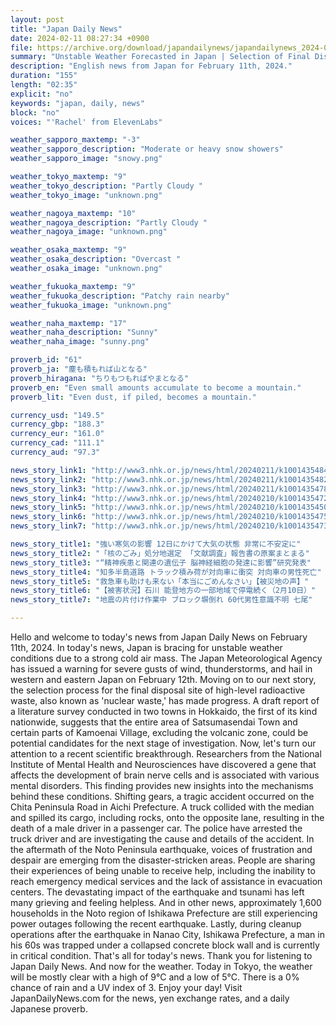 ```yaml
---
layout: post
title: "Japan Daily News"
date: 2024-02-11 08:27:34 +0900
file: https://archive.org/download/japandailynews/japandailynews_2024-02-11.mp3
summary: "Unstable Weather Forecasted in Japan | Selection of Final Disposal Site for Nuclear Waste, & more…"
description: "English news from Japan for February 11th, 2024."
duration: "155"
length: "02:35"
explicit: "no"
keywords: "japan, daily, news"
block: "no"
voices: "'Rachel' from ElevenLabs"

weather_sapporo_maxtemp: "-3"
weather_sapporo_description: "Moderate or heavy snow showers"
weather_sapporo_image: "snowy.png"

weather_tokyo_maxtemp: "9"
weather_tokyo_description: "Partly Cloudy "
weather_tokyo_image: "unknown.png"

weather_nagoya_maxtemp: "10"
weather_nagoya_description: "Partly Cloudy "
weather_nagoya_image: "unknown.png"

weather_osaka_maxtemp: "9"
weather_osaka_description: "Overcast "
weather_osaka_image: "unknown.png"

weather_fukuoka_maxtemp: "9"
weather_fukuoka_description: "Patchy rain nearby"
weather_fukuoka_image: "unknown.png"

weather_naha_maxtemp: "17"
weather_naha_description: "Sunny"
weather_naha_image: "sunny.png"

proverb_id: "61"
proverb_ja: "塵も積もれば山となる"
proverb_hiragana: "ちりもつもればやまとなる"
proverb_en: "Even small amounts accumulate to become a mountain."
proverb_lit: "Even dust, if piled, becomes a mountain."

currency_usd: "149.5"
currency_gbp: "188.3"
currency_eur: "161.0"
currency_cad: "111.1"
currency_aud: "97.3"

news_story_link1: "http://www3.nhk.or.jp/news/html/20240211/k10014354841000.html"
news_story_link2: "http://www3.nhk.or.jp/news/html/20240211/k10014354821000.html"
news_story_link3: "http://www3.nhk.or.jp/news/html/20240211/k10014354781000.html"
news_story_link4: "http://www3.nhk.or.jp/news/html/20240210/k10014354721000.html"
news_story_link5: "http://www3.nhk.or.jp/news/html/20240210/k10014354501000.html"
news_story_link6: "http://www3.nhk.or.jp/news/html/20240210/k10014354751000.html"
news_story_link7: "http://www3.nhk.or.jp/news/html/20240210/k10014354731000.html"

news_story_title1: "強い寒気の影響 12日にかけて大気の状態 非常に不安定に"
news_story_title2: "「核のごみ」処分地選定 「文献調査」報告書の原案まとまる"
news_story_title3: "“精神疾患と関連の遺伝子 脳神経細胞の発達に影響”研究発表"
news_story_title4: "知多半島道路 トラック積み荷が対向車に衝突 対向車の男性死亡"
news_story_title5: "救急車も助けも来ない「本当にごめんなさい」【被災地の声】"
news_story_title6: "【被害状況】石川 能登地方の一部地域で停電続く（2月10日）"
news_story_title7: "地震の片付け作業中 ブロック塀倒れ 60代男性意識不明 七尾"

---
```


Hello and welcome to today's news from Japan Daily News on February 11th, 2024. In today's news, Japan is bracing for unstable weather conditions due to a strong cold air mass. The Japan Meteorological Agency has issued a warning for severe gusts of wind, thunderstorms, and hail in western and eastern Japan on February 12th. Moving on to our next story, the selection process for the final disposal site of high-level radioactive waste, also known as 'nuclear waste,' has made progress. A draft report of a literature survey conducted in two towns in Hokkaido, the first of its kind nationwide, suggests that the entire area of Satsumasendai Town and certain parts of Kamoenai Village, excluding the volcanic zone, could be potential candidates for the next stage of investigation. Now, let's turn our attention to a recent scientific breakthrough. Researchers from the National Institute of Mental Health and Neurosciences have discovered a gene that affects the development of brain nerve cells and is associated with various mental disorders. This finding provides new insights into the mechanisms behind these conditions. Shifting gears, a tragic accident occurred on the Chita Peninsula Road in Aichi Prefecture. A truck collided with the median and spilled its cargo, including rocks, onto the opposite lane, resulting in the death of a male driver in a passenger car. The police have arrested the truck driver and are investigating the cause and details of the accident. In the aftermath of the Noto Peninsula earthquake, voices of frustration and despair are emerging from the disaster-stricken areas. People are sharing their experiences of being unable to receive help, including the inability to reach emergency medical services and the lack of assistance in evacuation centers. The devastating impact of the earthquake and tsunami has left many grieving and feeling helpless. And in other news, approximately 1,600 households in the Noto region of Ishikawa Prefecture are still experiencing power outages following the recent earthquake. Lastly, during cleanup operations after the earthquake in Nanao City, Ishikawa Prefecture, a man in his 60s was trapped under a collapsed concrete block wall and is currently in critical condition. That's all for today's news. Thank you for listening to Japan Daily News. And now for the weather. Today in Tokyo, the weather will be mostly clear with a high of 9°C and a low of 5°C. There is a 0% chance of rain and a UV index of 3. Enjoy your day!  Visit JapanDailyNews.com for the news, yen exchange rates, and a daily Japanese proverb.
